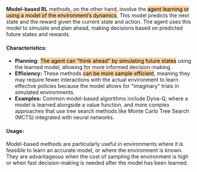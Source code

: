 **Model-based RL** methods, on the other hand, involve the <mark style="background: #FFB86CA6;">agent learning or using a model of the environment’s dynamics</mark>. This model predicts the next state and the reward given the current state and action. The agent uses this model to simulate and plan ahead, making decisions based on predicted future states and rewards.
#### Characteristics:
- **Planning:** <mark style="background: #FFB86CA6;">The agent can "think ahead" by simulating future states</mark> using the learned model, allowing for more informed decision-making.
- **Efficiency:** These methods <mark style="background: #FFB86CA6;">can be more sample efficient</mark>, meaning they may require fewer interactions with the actual environment to learn effective policies because the model allows for "imaginary" trials in simulated environments.
- **Examples:** Common model-based algorithms include Dyna-Q, where a model is learned alongside a value function, and more complex approaches that use tree search methods like Monte Carlo Tree Search (MCTS) integrated with neural networks.
#### Usage:
Model-based methods are particularly useful in environments where it is feasible to learn an accurate model, or where the environment is known. They are advantageous when the cost of sampling the environment is high or when fast decision-making is needed after the model has been learned.